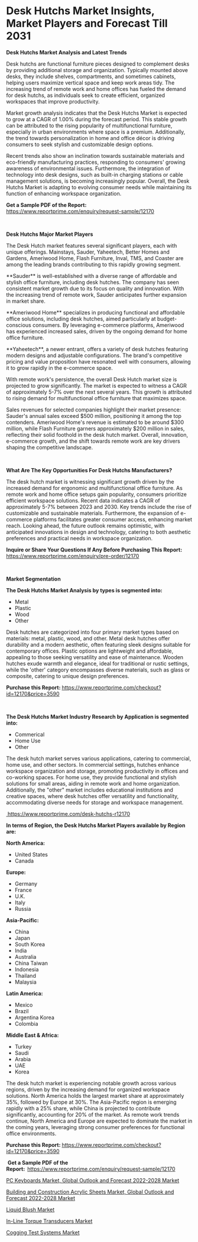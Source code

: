 <p><h1>Desk Hutchs Market Insights, Market Players and Forecast Till 2031</h1></p><p><strong>Desk Hutchs Market Analysis and Latest Trends</strong></p>
<p><p>Desk hutchs are functional furniture pieces designed to complement desks by providing additional storage and organization. Typically mounted above desks, they include shelves, compartments, and sometimes cabinets, helping users maximize vertical space and keep work areas tidy. The increasing trend of remote work and home offices has fueled the demand for desk hutchs, as individuals seek to create efficient, organized workspaces that improve productivity.</p><p>Market growth analysis indicates that the Desk Hutchs Market is expected to grow at a CAGR of 1.00% during the forecast period. This stable growth can be attributed to the rising popularity of multifunctional furniture, especially in urban environments where space is a premium. Additionally, the trend towards personalization in home and office décor is driving consumers to seek stylish and customizable design options.</p><p>Recent trends also show an inclination towards sustainable materials and eco-friendly manufacturing practices, responding to consumers' growing awareness of environmental issues. Furthermore, the integration of technology into desk designs, such as built-in charging stations or cable management solutions, is becoming increasingly popular. Overall, the Desk Hutchs Market is adapting to evolving consumer needs while maintaining its function of enhancing workspace organization.</p></p>
<p><strong>Get a Sample PDF of the Report:&nbsp;</strong> <a href="https://www.reportprime.com/enquiry/request-sample/12170">https://www.reportprime.com/enquiry/request-sample/12170</a></p>
<p>&nbsp;</p>
<p><strong>Desk Hutchs Major Market Players</strong></p>
<p><p>The Desk Hutch market features several significant players, each with unique offerings. Mainstays, Sauder, Yaheetech, Better Homes and Gardens, Ameriwood Home, Flash Furniture, Inval, TMS, and Coaster are among the leading brands contributing to this rapidly growing segment.</p><p>**Sauder** is well-established with a diverse range of affordable and stylish office furniture, including desk hutches. The company has seen consistent market growth due to its focus on quality and innovation. With the increasing trend of remote work, Sauder anticipates further expansion in market share.</p><p>**Ameriwood Home** specializes in producing functional and affordable office solutions, including desk hutches, aimed particularly at budget-conscious consumers. By leveraging e-commerce platforms, Ameriwood has experienced increased sales, driven by the ongoing demand for home office furniture.</p><p>**Yaheetech**, a newer entrant, offers a variety of desk hutches featuring modern designs and adjustable configurations. The brand's competitive pricing and value proposition have resonated well with consumers, allowing it to grow rapidly in the e-commerce space.</p><p>With remote work's persistence, the overall Desk Hutch market size is projected to grow significantly. The market is expected to witness a CAGR of approximately 5-7% over the next several years. This growth is attributed to rising demand for multifunctional office furniture that maximizes space.</p><p>Sales revenues for selected companies highlight their market presence: Sauder's annual sales exceed $500 million, positioning it among the top contenders. Ameriwood Home's revenue is estimated to be around $300 million, while Flash Furniture garners approximately $200 million in sales, reflecting their solid foothold in the desk hutch market. Overall, innovation, e-commerce growth, and the shift towards remote work are key drivers shaping the competitive landscape.</p></p>
<p>&nbsp;</p>
<p><strong>What Are The Key Opportunities For Desk Hutchs Manufacturers?</strong></p>
<p><p>The desk hutch market is witnessing significant growth driven by the increased demand for ergonomic and multifunctional office furniture. As remote work and home office setups gain popularity, consumers prioritize efficient workspace solutions. Recent data indicates a CAGR of approximately 5-7% between 2023 and 2030. Key trends include the rise of customizable and sustainable materials. Furthermore, the expansion of e-commerce platforms facilitates greater consumer access, enhancing market reach. Looking ahead, the future outlook remains optimistic, with anticipated innovations in design and technology, catering to both aesthetic preferences and practical needs in workspace organization.</p></p>
<p><strong>Inquire or Share Your Questions If Any Before Purchasing This Report:</strong> <a href="https://www.reportprime.com/enquiry/pre-order/12170">https://www.reportprime.com/enquiry/pre-order/12170</a></p>
<p>&nbsp;</p>
<p><strong>Market Segmentation</strong></p>
<p><strong>The Desk Hutchs Market Analysis by types is segmented into:</strong></p>
<p><ul><li>Metal</li><li>Plastic</li><li>Wood</li><li>Other</li></ul></p>
<p><p>Desk hutches are categorized into four primary market types based on materials: metal, plastic, wood, and other. Metal desk hutches offer durability and a modern aesthetic, often featuring sleek designs suitable for contemporary offices. Plastic options are lightweight and affordable, appealing to those seeking versatility and ease of maintenance. Wooden hutches exude warmth and elegance, ideal for traditional or rustic settings, while the 'other' category encompasses diverse materials, such as glass or composite, catering to unique design preferences.</p></p>
<p><strong>Purchase this Report:&nbsp;</strong><a href="https://www.reportprime.com/checkout?id=12170&price=3590">https://www.reportprime.com/checkout?id=12170&price=3590</a></p>
<p>&nbsp;</p>
<p><strong>The Desk Hutchs Market Industry Research by Application is segmented into:</strong></p>
<p><ul><li>Commerical</li><li>Home Use</li><li>Other</li></ul></p>
<p><p>The desk hutch market serves various applications, catering to commercial, home use, and other sectors. In commercial settings, hutches enhance workspace organization and storage, promoting productivity in offices and co-working spaces. For home use, they provide functional and stylish solutions for small areas, aiding in remote work and home organization. Additionally, the "other" market includes educational institutions and creative spaces, where desk hutches offer versatility and functionality, accommodating diverse needs for storage and workspace management.</p></p>
<p><a href="https://www.reportprime.com/desk-hutchs-r12170">&nbsp;https://www.reportprime.com/desk-hutchs-r12170</a></p>
<p><strong>In terms of Region, the Desk Hutchs Market Players available by Region are:</strong></p>
<p>
    <p> <strong> North America: </strong>
        <ul>
            <li>United States</li>
            <li>Canada</li>
        </ul>
        </p> 
    <p> <strong> Europe: </strong>
        <ul>
            <li>Germany</li>
            <li>France</li>
            <li>U.K.</li>
            <li>Italy</li>
            <li>Russia</li>
        </ul>
        </p> 
    <p> <strong> Asia-Pacific: </strong>
        <ul>
            <li>China</li>
            <li>Japan</li>
            <li>South Korea</li>
            <li>India</li>
            <li>Australia</li>
            <li>China Taiwan</li>
            <li>Indonesia</li>
            <li>Thailand</li>
            <li>Malaysia</li>
        </ul>
        </p> 
    <p> <strong> Latin America: </strong>
        <ul>
            <li>Mexico</li>
            <li>Brazil</li>
            <li>Argentina Korea</li>
            <li>Colombia</li>
        </ul>
        </p> 
    <p> <strong> Middle East & Africa: </strong>
        <ul>
            <li>Turkey</li>
            <li>Saudi</li>
            <li>Arabia</li>
            <li>UAE</li>
            <li>Korea</li>
        </ul>
    </p>
    </p>
<p><p>The desk hutch market is experiencing notable growth across various regions, driven by the increasing demand for organized workspace solutions. North America holds the largest market share at approximately 35%, followed by Europe at 30%. The Asia-Pacific region is emerging rapidly with a 25% share, while China is projected to contribute significantly, accounting for 20% of the market. As remote work trends continue, North America and Europe are expected to dominate the market in the coming years, leveraging strong consumer preferences for functional office environments.</p></p>
<p><strong>Purchase this Report: </strong><a href="https://www.reportprime.com/checkout?id=12170&price=3590">https://www.reportprime.com/checkout?id=12170&price=3590</a></p>
<p>&nbsp;<strong>Get a Sample PDF of the Report:&nbsp;&nbsp;</strong><a href="https://www.reportprime.com/enquiry/request-sample/12170">https://www.reportprime.com/enquiry/request-sample/12170</a></p>
<p><strong></strong></p>
<p><p><a href="https://www.linkedin.com/pulse/pc-keyboards-market-global-outlook-forecast-2022-2028-xd1me?trackingId=bygK9Ij7QYqxuGbDWZqEcw%3D%3D">PC Keyboards Market, Global Outlook and Forecast 2022-2028 Market</a></p><p><a href="https://www.linkedin.com/pulse/insights-building-construction-acrylic-sheets-market-64afe?trackingId=OYCuYh0hTXicirBdJb91AA%3D%3D">Building and Construction Acrylic Sheets Market, Global Outlook and Forecast 2022-2028 Market</a></p><p><a href="https://medium.com/@tyhd5df/global-liquid-blush-market-size-is-expected-to-reach-at-a-cagr-of-5-7-ef782e8518d2">Liquid Blush Market</a></p><p><a href="https://issuu.com/reportprime-2/docs/in-line-torque-transducers-market-s_fad1743f2169a0">In-Line Torque Transducers Market</a></p><p><a href="https://issuu.com/reportprime-2/docs/cogging-test-systems-market-size-20_6b6fc6dadedfdb">Cogging Test Systems Market</a></p></p>